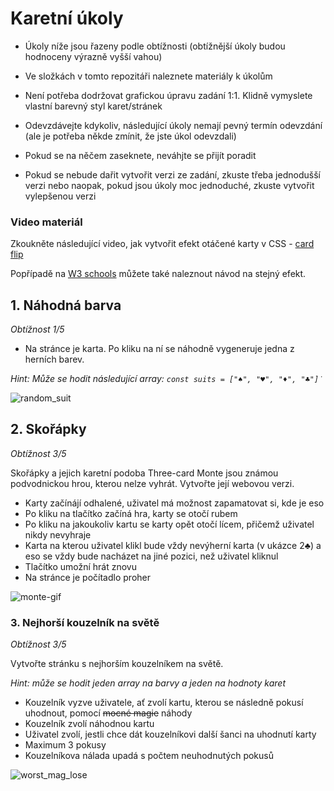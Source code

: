 # Karetní úkoly

- Úkoly níže jsou řazeny podle obtížnosti (obtížnější úkoly budou hodnoceny výrazně vyšší vahou)

- Ve složkách v tomto repozitáři naleznete materiály k úkolům

- Není potřeba dodržovat grafickou úpravu zadání 1:1. Klidně vymyslete vlastní barevný styl karet/stránek

- Odevzdávejte kdykoliv, následující úkoly nemají pevný termín odevzdání (ale je potřeba někde zmínit, že jste úkol odevzdali)

- Pokud se na něčem zaseknete, neváhjte se přijít poradit

- Pokud se nebude dařit vytvořit verzi ze zadání, zkuste třeba jednodušší verzi nebo naopak, pokud jsou úkoly moc jednoduché, zkuste vytvořit vylepšenou verzi



### Video materiál

Zkoukněte následující video, jak vytvořit efekt otáčené karty v CSS - [card flip]([url](https://www.youtube.com/watch?v=OV8MVmtgmoY)https://www.youtube.com/watch?v=OV8MVmtgmoY)

Popřípadě na [W3 schools]([url](https://www.w3schools.com/howto/howto_css_flip_card.asp)https://www.w3schools.com/howto/howto_css_flip_card.asp) můžete také naleznout návod na stejný efekt.

## 1. Náhodná barva

*Obtížnost 1/5*

- Na stránce je karta. Po kliku na ní se náhodně vygeneruje jedna z herních barev.

*Hint: Může se hodit následující array: `const suits = ["♠", "♥", "♦", "♣"]˙`*

![random_suit](https://github.com/JS-Trebesin/ukoly_karty/assets/84028625/6ee0258a-bc0e-4174-a9fd-2c9ea299e925)


## 2. Skořápky

*Obtížnost 3/5*

Skořápky a jejich karetní podoba Three-card Monte jsou známou podvodnickou hrou, kterou nelze vyhrát. Vytvořte její webovou verzi.

- Karty začínájí odhalené, uživatel má možnost zapamatovat si, kde je eso
- Po kliku na tlačítko začíná hra, karty se otočí rubem
- Po kliku na jakoukoliv kartu se karty opět otočí lícem, přičemž uživatel nikdy nevyhraje
- Karta na kterou uživatel klikl bude vždy nevýherní karta (v ukázce 2♣) a eso se vždy bude nacházet na jiné pozici, než uživatel kliknul
- Tlačítko umožní hrát znovu
- Na stránce je počítadlo proher


![monte-gif](https://github.com/JS-Trebesin/ukoly_karty/assets/84028625/3898d491-29d7-4d44-9771-c971141d4aaa)


### 3. Nejhorší kouzelník na světě

*Obtížnost 3/5*

Vytvořte stránku s nejhorším kouzelníkem na světě.

*Hint: může se hodit jeden array na barvy a jeden na hodnoty karet*

- Kouzelník vyzve uživatele, ať zvolí kartu, kterou se následně pokusí uhodnout, pomocí ~~mocné magie~~ náhody
- Kouzelník zvolí náhodnou kartu
- Uživatel zvolí, jestli chce dát kouzelníkovi další šanci na uhodnutí karty
- Maximum 3 pokusy
- Kouzelníkova nálada upadá s počtem neuhodnutých pokusů

![worst_mag_lose](https://github.com/JS-Trebesin/ukoly_karty/assets/84028625/1179e6a9-6690-4c1b-a40a-144b449ac14e)



